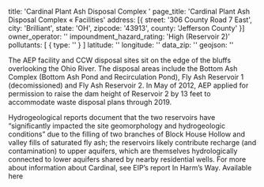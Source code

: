 title: 'Cardinal Plant Ash Disposal Complex '
page_title: 'Cardinal Plant Ash Disposal Complex   « Facilities'
address: [{
  street: '306 County Road 7 East',  
  city: 'Brilliant',
  state: 'OH',
  zipcode: '43913',
  county: 'Jefferson County'
}]
owner_operator: ''
impoundment_hazard_rating: 'High (Reservoir 2)'
pollutants: [
  {
    type: ''
  }
]
latitude: ''
longitude: ''
data_zip: ''
geojson: ''

The AEP facility and CCW disposal sites sit on the edge of the bluffs overlooking the Ohio River. The disposal areas include the Bottom Ash Complex (Bottom Ash Pond and Recirculation Pond), Fly Ash Reservoir 1 (decomissioned) and Fly Ash Reservoir 2. In May of 2012, AEP applied for permission to raise the dam height of Reservoir 2 by 13 feet to accommodate waste disposal plans through 2019.

Hydrogeological reports document that the two reservoirs have “significantly impacted the site geomorphology and hydrogeologic conditions” due to the filling of two branches of Block House Hollow and valley fills of saturated fly ash; the reservoirs likely contribute recharge (and contamination) to upper aquifers, which are themselves hydrologically connected to lower aquifers shared by nearby residential wells. For more about information about Cardinal, see EIP’s report In Harm’s Way. Available here